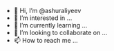 - 👋 Hi, I’m @ashuraliyeev
- 👀 I’m interested in ...
- 🌱 I’m currently learning ...
- 💞️ I’m looking to collaborate on ...
- 📫 How to reach me ...

<!---
ashuralieyeev/ashuralieyeev is a ✨ special ✨ repository because its `README.md` (this file) appears on your GitHub profile.
You can click the Preview link to take a look at your changes.
--->
